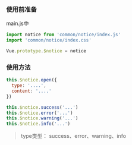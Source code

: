 
### 使用前准备

main.js中

```javascript
import notice from 'common/notice/index.js'
import 'common/notice/index.css'

Vue.prototype.$notice = notice
```

### 使用方法

```javascript
this.$notice.open({
  type: '....',
  content: '....'
})

this.$notice.success('...')
this.$notice.error('...')
this.$notice.warning('...')
this.$notice.info('...')
```

> type类型： success、error、warning、info
